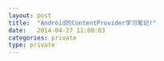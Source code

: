 ```yaml
---
layout: post
title:  "Android的ContentProvider学习笔记!"
date:   2014-04-27 11:00:03
categories: private
type: private
---
```


